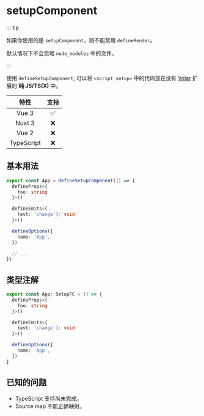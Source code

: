# setupComponent

<StabilityLevel level="experimental" />

::: tip

如果你使用的是 `setupComponent`，则不能禁用 `defineRender`。

默认情况下不会忽略 `node_modules` 中的文件。

:::

<!-- defineSetupComponent，<script setup>  [Volar](https://github.com/johnsoncodehk/volar) 的纯 JS/TS(X) 中 -->

使用 `defineSetupComponent`, 可以将 `<script setup>` 中的代码放在没有 [Volar](https://github.com/johnsoncodehk/volar) 扩展的 **纯 JS/TS(X)** 中。

|    特性    |        支持        |
| :--------: | :----------------: |
|   Vue 3    | :white_check_mark: |
|   Nuxt 3   |        :x:         |
|   Vue 2    |        :x:         |
| TypeScript |        :x:         |

## 基本用法

```ts
export const App = defineSetupComponent(() => {
  defineProps<{
    foo: string
  }>()

  defineEmits<{
    (evt: 'change'): void
  }>()

  defineOptions({
    name: 'App',
  })

  // ...
})
```

## 类型注解

```ts
export const App: SetupFC = () => {
  defineProps<{
    foo: string
  }>()

  defineEmits<{
    (evt: 'change'): void
  }>()

  defineOptions({
    name: 'App',
  })
}
```

## 已知的问题

- TypeScript 支持尚未完成。
- Source map 不能正确映射。
